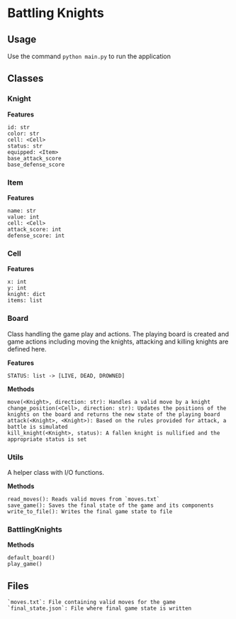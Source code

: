 # Battling Knights

## Usage

Use the command `python main.py` to run the application

## Classes

### Knight

**Features**

    id: str
    color: str
    cell: <Cell>
    status: str
    equipped: <Item>
    base_attack_score
    base_defense_score

### Item

**Features**

    name: str
    value: int
    cell: <Cell>
    attack_score: int
    defense_score: int

### Cell

**Features**

    x: int
    y: int
    knight: dict
    items: list


### Board

Class handling the game play and actions. The playing board is created and game actions including moving the knights, attacking and killing knights are defined here.

**Features**

    STATUS: list -> [LIVE, DEAD, DROWNED]

**Methods**

    move(<Knight>, direction: str): Handles a valid move by a knight
    change_position(<Cell>, direction: str): Updates the positions of the knights on the board and returns the new state of the playing board
    attack(<Knight>, <Knight>): Based on the rules provided for attack, a battle is simulated
    kill_knight(<Knight>, status): A fallen knight is nullified and the appropriate status is set


### Utils

A helper class with I/O functions.

**Methods**

    read_moves(): Reads valid moves from `moves.txt`
    save_game(): Saves the final state of the game and its components
    write_to_file(): Writes the final game state to file

### BattlingKnights

**Methods**

    default_board()
    play_game()

## Files
    `moves.txt`: File containing valid moves for the game
    `final_state.json`: File where final game state is written
